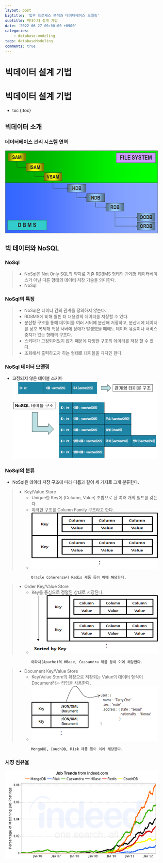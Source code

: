 ```yaml
---
layout: post
bigtitle: '업무 프로세스 분석과 데이터베이스 모델링'
subtitle: 빅데이터 설계 기법
date: '2022-06-27 00:00:00 +0900'
categories:
    - database-modeling
tags: databaseModeling
comments: true
---
```


# 빅데이터 설계 기법

# 빅데이터 설계 기법
* toc
{:toc}

## 빅데이터 소개

### 데이터베이스 관리 시스템 연혁
![예제](/assets/img/database-modeling/BigData.png)

## 빅 데이터와 NoSQL

### NoSql
> + NoSql은 Not Only SQL의 약자로 기존 RDBMS 형태의 관계형 데이터베이스가 아닌 다른 형태의 데이터 저장 기술을 의미한다.
> + NoSql

### NoSql의 특징
> + NoSql은 데이터 간의 관계를 정의하지 않는다.
> + RDBMS에 비해 훨씬 더 대용량의 데이터를 저장할 수 있다.
> + 분산형 구조를 통해 데이터를 여러 서버에 분산해 저장하고, 분산시에 데이터를 상호 복제해 특정 서버에 장애가 발생했을 때에도 데이터 유실이나 서비스 중지가 없는 형태의 구조다.
> + 스키마가 고정되어있지 않기 때문에 다양한 구조의 데이터를 저장 할 수 있다.
> + 조회해서 출력하고자 하는 형태로 테이블을 디자인 한다.

### NoSql 데이터 모델링
+ 고정되지 않은 테이블 스키마
![예제](/assets/img/database-modeling/NoSql.png)

### NoSql의 분류
+ NoSql은 데이터 저장 구조에 따라 다름과 같이 세 가지로 크게 분류한다.

> + Key/Value Store
>   + Unique한 Key에 (Column, Value) 조합으로 된 여러 개의 필드를 갖는다.
>   + 이러한 구조를 Column Family 구조라고 한다.
>   + ![예제](/assets/img/database-modeling/KeyValueStore.png)

                Oracle Coherence나 Redis 제품 등이 이에 해당한다.

> + Order Key/Value Store
>   + Key를 중심으로 정렬된 상태로 저장된다.
>   + ![예제](/assets/img/database-modeling/OrderKeyValueStore.png)

                아파치(Apache)의 HBase, Cassandra 제품 등이 이에 해당한다.

> + Document Key/Value Store
>   + Key/Value Store의 확장으로 저장되는 Value의 데이터 형식이 Document라는 타입을 사용한다.
>   + ![예제](/assets/img/database-modeling/DocumentKeyValueStore.png)

                MongoDB, CouchDB, Risk 제품 등이 이에 해당한다.

### 시장 점유율
![예제](/assets/img/database-modeling/NoSql2.png)

